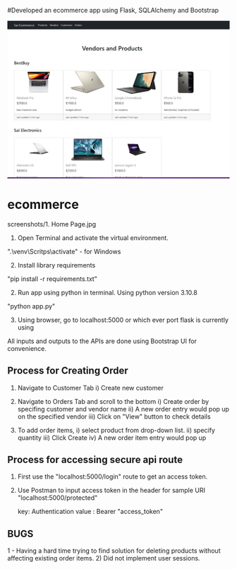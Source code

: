 #Developed an ecommerce app using Flask, SQLAlchemy and Bootstrap

![](https://github.com/saiherng/ecommerce/blob/d60efda5009fad8864d97828e94738ac6b71f664/screenshots/1.%20Home%20Page.jpg)

# ecommerce
screenshots/1. Home Page.jpg
1) Open Terminal and activate the virtual environment. 

".\venv\Scritps\activate" - for Windows 

2) Install library requirements

"pip install -r requirements.txt"

2) Run app using python in terminal. Using python version 3.10.8

"python app.py"

3) Using browser, go to localhost:5000 or which ever port flask is currently using



All inputs and outputs to the APIs are done using Bootstrap UI for convenience.


Process for Creating Order
------------------------------------
1) Navigate to Customer Tab 
    i) Create new customer

2) Navigate to Orders Tab and scroll to the bottom
    i) Create order by specifing customer and vendor name
    ii) A new order entry would pop up on the specified vendor
    iii) Click on "View" button to check details

3) To add order items,
    i) select product from drop-down list.
    ii) specify quantity 
    iii) Click Create
    iv) A new order item entry would pop up 


Process for accessing secure api route
------------------------------------------------
1) First use the "localhost:5000/login" route to get an access token. 
2) Use Postman to input access token in the header for sample URI "localhost:5000/protected"
    
    key: Authentication
    value : Bearer "access_token"


BUGS 
-----------------------------------
1 - Having a hard time trying to find solution for deleting products without affecting existing order items.
2) Did not implement user sessions.

